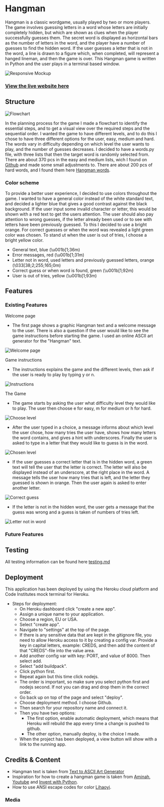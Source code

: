 # Hangman

Hangman is a classic wordgame, usually played by two or more players. The game involves guessing letters in a word whose letters are initially completely hidden, but which are shown as clues when the player successfully guesses them.
The secret word is displayed as horizontal bars as the number of letters in the word, and the player have a number of guesses to find the hidden word. If the user guesses a letter that is not in the word, a line is drawn to a figure which, when completed, will represent a hanged lineman, and then the game is over. 
This Hangman game is written in Python and the user plays in a terminal based window. 

![Responsive Mockup](docs/README-images/amiresponsive.png)

### [View the live website here](https://mooller-hangman.herokuapp.com/)

## Structure

![Flowchart](/docs/README-images/flowchart.PNG)

In the planning process for the game I made a flowchart to identify the essential steps, and to get a visual view over the required steps and the sequential order. I wanted the game to have different levels, and to do this I chose to have three different options for the user, easy, medium and hard. The words vary in difficulty depending on which level the user wants to play, and the number of guesses decreases. I decided to have a words.py file, with three lists that then the target word is randomly selected from. There are about 370 pcs in the easy and medium lists, wich I found on [Github](https://github.com/Xethron/Hangman/blob/master/words.txt) and made some small adjustments to. There are about 200 pcs of hard words, and I found them here [Hangman words](https://www.hangmanwords.com/words).

### Color scheme

To provide a better user experience, I decided to use colors throughout the game. I wanted to have a general color instead of the white standard text, and decided a lighter blue that gives a good contrast against the black background. If the user input some invalid character or letter, this would be shown with a red text to get the users attention. The user should also pay attention to wrong guesses, if the letter already been used or to see with letters have been previously guessed. To this I decided to use a bright orange. For correct guesses or when the word was revealed a light green color was chosen. To stand ut when the user is out of tries, I choose a bright yellow color.

 - General text, blue (\u001b[1;36m)
 - Error messages, red (\u001b[1;31m)
 - Letter not in word, used letters and previously guessed letters, orange (\033[38;2;255;165;0m)
 - Correct guess or when word is found, green (\u001b[1;92m)
 - User is out of tries, yellow (\u001b[1;93m)

## Features

### Existing Features

Welcome page 
- The first page shows a graphic Hangman text and a welcome message to the user. There is also a question if the user would like to see the game instructions before starting the game. I used an online ASCII art generator for the "Hangman" text. 

![Welcome page](/docs/README-images/start.PNG)

Game instructions
- The instructions explains the game and the different levels, then ask if the user is ready to play by typing y or n. 

![Instructions](/docs/README-images/intructions.PNG)

The Game
- The game starts by asking the user what difficulty level they would like to play. The user then choose e for easy, m for medium or h for hard. 

![Choose level](/docs/README-images/startscreen-n.PNG)

- After the user typed in a choice, a message informs about which level the user chose, how many tries the user have, shows how many letters the word contains, and gives a hint with underscores. 
Finally the user is asked to type in a letter that they would like to guess is in the word.

![Chosen level](/docs/README-images/easy-choice.PNG)

- If the user guesses a correct letter that is in the hidden word, a green text will tell the user that the letter is correct. The letter will also be displayed instead of an underscore, at the right place in the word. A message tells the user how many tries that is left, and the letter they guessed is shown in orange. Then the user again is asked to enter another letter.

![Correct guess](/docs/README-images/guess-correct.PNG)

- If the letter is not in the hidden word, the user gets a message that the guess was wrong and a guess is taken of numbers of tries left. 

![Letter not in word](/docs/README-images/not-in-word.PNG)

### Future Features

## Testing

All testing information can be found here [testing.md](https://github.com/moolleer/hangman/blob/main/docs/testing.md)

## Deployment

This application has been deployed by using the Heroku cloud platform and Code Institutes mock terminal for Heroku.
- Steps for deployment:
  - On Heroku dashboard click "create a new app".
  - Assign a unique name to your application. 
  - Choose a region, EU or USA.
  - Select "create app".
  - Navigate to "settings" at the top of the page.
  - If there is any sensitive data that are kept in the gitignore file, you need to allow Heroku access to it by creating a config var. Provide a key in capital letters, example: CREDS, and then add the content of that "CREDS"-file into the value area. 
  - Add another config var with key: PORT, and value of 8000. Then select add.
  - Select "add buildpack".
  - Click python first.
  - Repeat again but this time click nodejs.
  - The order is important, so make sure you select python first and nodejs second. If not you can drag and drop them in the correct order. 
  - Go back up on top of the page and select "deploy". 
  - Choose deployment method. I choose Github. 
  - Then search for your repository name and connect it.    
  - Then you have two options:
     - The first option, enable automatic deployment, which means that Heroku will rebuild the app every time a change is pushed to github.
     - The other option, manually deploy, is the choice I made. 
  - When the project has been deployed, a view button will show with a link to the running app. 

## Credits & Content

- Hangman text is taken from [Text to ASCII Art Generator](http://patorjk.com/software/taag/#p=testall&f=Star%20Wars&t=Hangman)
- Inspiration for how to create a hangman game is taken from [Aminah](https://mardiyyah.medium.com/a-simple-hangman-learnpythonthroughprojects-series-10-fedda58741b), [Youtube](https://www.youtube.com/watch?v=cJJTnI22IF8) and [Invent with Python](https://inventwithpython.com/invent4thed/chapter8.html).
- How to use ANSI escape codes for color [Lihaoyi](https://www.lihaoyi.com/post/BuildyourownCommandLinewithANSIescapecodes.html).



### Media